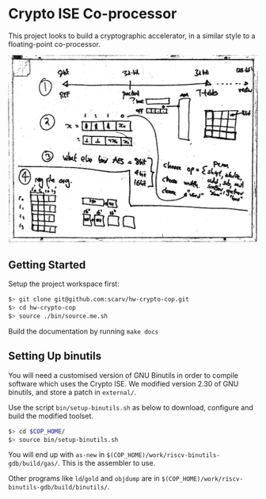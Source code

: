 
# Crypto ISE Co-processor

This project looks to build a cryptographic accelerator, in a similar style
to a floating-point co-processor.

![Drawing Board](./docs/drawing-board.png)

## Getting Started

Setup the project workspace first:

```sh
$> git clone git@github.com:scarv/hw-crypto-cop.git
$> cd hw-crypto-cop
$> source ./bin/source.me.sh
```

Build the documentation by running `make docs`

## Setting Up binutils

You will need a customised version of GNU Binutils in order to compile
software which uses the Crypto ISE. We modified version 2.30 of GNU
binutils, and store a patch in `external/`. 

Use the script `bin/setup-binutils.sh` as below to download, configure
and build the modified toolset.

```sh
$> cd $COP_HOME/
$> source bin/setup-binutils.sh
```

You will end up with `as-new` in 
`$(COP_HOME)/work/riscv-binutils-gdb/build/gas/`. This is the assembler to use.

Other programs like `ld`/`gold` and `objdump` are in
`$(COP_HOME)/work/riscv-binutils-gdb/build/binutils/`.
